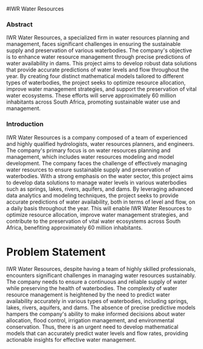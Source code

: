 #IWR Water Resources 

### Abstract
IWR Water Resources, a specialized firm in water resources planning and management, faces
significant challenges in ensuring the sustainable supply and preservation of various waterbodies. The
company's objective is to enhance water resource management through precise predictions of water
availability in dams. This project aims to develop robust data solutions that provide accurate
predictions of water levels and flow throughout the year. By creating four distinct mathematical
models tailored to different types of waterbodies, the project seeks to optimize resource allocation,
improve water management strategies, and support the preservation of vital water ecosystems. These
efforts will serve approximately 60 million inhabitants across South Africa, promoting sustainable
water use and management.


### Introduction
IWR Water Resources is a company composed of a team of experienced and highly qualified
hydrologists, water resources planners, and engineers. The company's primary focus is on water
resources planning and management, which includes water resources modeling and model
development. The company faces the challenge of effectively managing water resources to ensure
sustainable supply and preservation of waterbodies. With a strong emphasis on the water sector, this
project aims to develop data solutions to manage water levels in various waterbodies such as springs,
lakes, rivers, aquifers, and dams. By leveraging advanced data analytics and modeling techniques, the
project seeks to provide accurate predictions of water availability, both in terms of level and flow, on
a daily basis throughout the year. This will enable IWR Water Resources to optimize resource
allocation, improve water management strategies, and contribute to the preservation of vital water
ecosystems across South Africa, benefiting approximately 60 million inhabitants.

# Problem Statement
IWR Water Resources, despite having a team of highly skilled professionals, encounters significant
challenges in managing water resources sustainably. The company needs to ensure a continuous and
reliable supply of water while preserving the health of waterbodies. The complexity of water resource
management is heightened by the need to predict water availability accurately in various types of
waterbodies, including springs, lakes, rivers, aquifers, and dams. The absence of precise predictive
models hampers the company's ability to make informed decisions about water allocation, flood
control, irrigation management, and environmental conservation. Thus, there is an urgent need to
develop mathematical models that can accurately predict water levels and flow rates, providing
actionable insights for effective water management.




